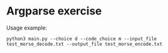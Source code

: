 # Argparse exercise

Usage example:

`````python3 main.py --choice d --code_choice m --input_file test_morse_decode.txt --output_file test_morse_encode.txt`````
